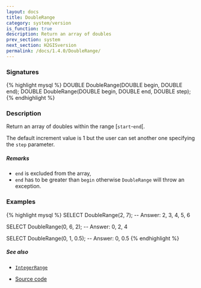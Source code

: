 ```yaml
---
layout: docs
title: DoubleRange
category: system/version
is_function: true
description: Return an array of doubles
prev_section: system
next_section: H2GISversion
permalink: /docs/1.4.0/DoubleRange/
---
```


### Signatures

{% highlight mysql %}
DOUBLE DoubleRange(DOUBLE begin, DOUBLE end);
DOUBLE DoubleRange(DOUBLE begin, DOUBLE end, DOUBLE step);
{% endhighlight %}

### Description

Return an array of doubles within the range [`start`-`end`[.

The default increment value is 1 but the user can set another one specifying the `step` parameter.

##### Remarks

* `end` is excluded from the array,
* `end` has to be greater than `begin` otherwise `DoubleRange` will throw an exception.

### Examples

{% highlight mysql %}
SELECT DoubleRange(2, 7);
-- Answer:
	2, 3, 4, 5, 6

SELECT DoubleRange(0, 6, 2);
-- Answer:
	0, 2, 4

SELECT DoubleRange(0, 1, 0.5);
-- Answer:
	0, 0.5
{% endhighlight %}

##### See also

* [`IntegerRange`](../IntegerRange)

* <a href="https://github.com/orbisgis/h2gis/blob/master/h2gis-functions/src/main/java/org/h2gis/functions/system/DoubleRange.java" target="_blank">Source code</a>

